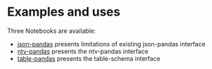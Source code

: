 # Examples and uses

Three Notebooks are available:
- [json-pandas](https://nbviewer.org/github/loco-philippe/ntv-pandas/blob/main/example/example_json_pandas.ipynb) presents limitations of existing json-pandas interface
- [ntv-pandas](https://nbviewer.org/github/loco-philippe/ntv-pandas/blob/main/example/example_ntv_pandas.ipynb) presents the ntv-pandas interface
- [table-pandas](https://nbviewer.org/github/loco-philippe/ntv-pandas/blob/main/example/example_table_pandas.ipynb) presents the table-schema interface